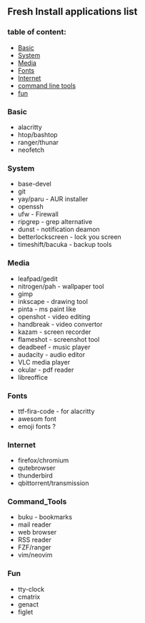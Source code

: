 ## Fresh Install applications list ##


### table of content: ###
* [Basic](#Basic)
* [System](#System)
* [Media](#Media)
* [Fonts](#Fonts)
* [Internet](#Internet)
* [command line tools](#Command_Tools)
* [fun](#Fun)


### Basic ###
* alacritty
* htop/bashtop
* ranger/thunar
* neofetch


### System ###
* base-devel
* git
* yay/paru - AUR installer
* openssh
* ufw - Firewall
* ripgrep - grep alternative
* dunst - notification deamon
* betterlockscreen - lock you screen
* timeshift/bacuka - backup tools


### Media ###
* leafpad/gedit
* nitrogen/pah - wallpaper tool
* gimp
* inkscape - drawing tool
* pinta - ms paint like
* openshot - video editing
* handbreak - video convertor
* kazam - screen recorder
* flameshot - screenshot tool
* deadbeef - music player
* audacity - audio editor
* VLC media player
* okular - pdf reader
* libreoffice


### Fonts ###
* ttf-fira-code - for alacritty
* awesom font
* emoji fonts ?


### Internet ###
* firefox/chromium
* qutebrowser
* thunderbird
* qbittorrent/transmission


### Command_Tools ###
* buku - bookmarks
* mail reader
* web browser
* RSS reader
* FZF/ranger
* vim/neovim


### Fun ###
* tty-clock
* cmatrix
* genact
* figlet
